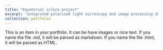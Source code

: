 ```yaml
---
title: "Equatorial sclera project"
excerpt: "Integrated polarized light microscopy and image processing skills to explore scleral biomechanics.<br/><img src='/images/500x300.png'>"
collection: portfolio
---
```


This is an item in your portfolio. It can be have images or nice text. If you name the file .md, it will be parsed as markdown. If you name the file .html, it will be parsed as HTML. 
